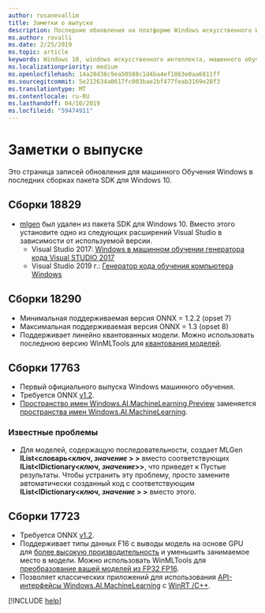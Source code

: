 ```yaml
---
author: rosanevallim
title: Заметки о выпуске
description: Последние обновления на платформе Windows искусственного Интеллекта.
ms.author: rovalli
ms.date: 2/25/2019
ms.topic: article
keywords: Windows 10, windows искусственного интеллекта, машинного обучения windows, winml, windows машинное обучение
ms.localizationpriority: medium
ms.openlocfilehash: 14a28d38c9ea50588c1d4ba4ef1863e0aa6811ff
ms.sourcegitcommit: 5e212634a0617fc003bae2bf477feab3169e28f3
ms.translationtype: MT
ms.contentlocale: ru-RU
ms.lasthandoff: 04/10/2019
ms.locfileid: "59474911"
---
```

# <a name="release-notes"></a>Заметки о выпуске

Это страница записей обновления для машинного Обучения Windows в последних сборках пакета SDK для Windows 10.

## <a name="build-18829"></a>Сборки 18829

* [mlgen](mlgen.md) был удален из пакета SDK для Windows 10. Вместо этого установите одно из следующих расширений Visual Studio в зависимости от используемой версии.
    * Visual Studio 2017: [Windows в машинном обучении генератора кода Visual STUDIO 2017](https://marketplace.visualstudio.com/items?itemName=WinML.mlgen)
    * Visual Studio 2019 г.: [Генератор кода обучения компьютера Windows](https://marketplace.visualstudio.com/items?itemName=WinML.mlgenv2)

## <a name="build-18290"></a>Сборки 18290
- Минимальная поддерживаемая версия ONNX = 1.2.2 (opset 7)
- Максимальная поддерживаемая версия ONNX = 1.3 (opset 8)
- Поддерживает линейно квантованных модели. Можно использовать последнюю версию WinMLTools для [квантования моделей](convert-model-winmltools.md#quantize-onnx-model).

## <a name="build-17763"></a>Сборки 17763

* Первый официального выпуска Windows машинного обучения.
* Требуется ONNX [v1.2](https://github.com/onnx/onnx/tree/rel-1.2.2).
* [Пространство имен Windows.AI.MachineLearning.Preview](https://docs.microsoft.com/uwp/api/windows.ai.machinelearning.preview) заменяется [пространства имен Windows.AI.MachineLearning](https://docs.microsoft.com/uwp/api/windows.ai.machinelearning).

### <a name="known-issues"></a>Известные проблемы

* Для моделей, содержащую последовательности, создает MLGen **IList&lt;словарь&lt;*ключ*, *значение* &gt; &gt;**  вместо соответствующих **IList&lt;IDictionary&lt;*ключ*, *значение*&gt;&gt;**, что приведет к Пустые результаты. Чтобы устранить эту проблему, просто замените автоматически созданный код с соответствующим **IList&lt;IDictionary&lt;*ключ*, *значение* &gt; &gt;**  вместо этого.

## <a name="build-17723"></a>Сборки 17723

- Требуется ONNX [v1.2](https://github.com/onnx/onnx/tree/rel-1.2.2).
- Поддерживает типы данных F16 с выводы модель на основе GPU для [более высокую производительность](performance-memory.md) и уменьшить занимаемое место в модели. Можно использовать WinMLTools для [преобразование вашей моделей из FP32 FP16](convert-model-winmltools.md#convert-to-floating-point-16).
- Позволяет классических приложений для использования [API-интерфейсы Windows.AI.MachineLearning](https://docs.microsoft.com/uwp/api/windows.ai.machinelearning) с [WinRT /C++](https://docs.microsoft.com/windows/uwp/cpp-and-winrt-apis/).

[!INCLUDE [help](includes/get-help.md)]
